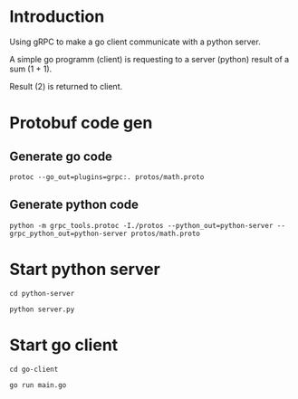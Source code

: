 # Introduction

Using gRPC to make a go client communicate with a python server.

A simple go programm (client) is requesting to a server (python) result of a sum (1 + 1).

Result (2) is returned to client.


# Protobuf code gen
## Generate go code

```
protoc --go_out=plugins=grpc:. protos/math.proto
```

## Generate python code

```
python -m grpc_tools.protoc -I./protos --python_out=python-server --grpc_python_out=python-server protos/math.proto
```

# Start python server

```
cd python-server

python server.py
```

# Start go client

```
cd go-client

go run main.go

```
